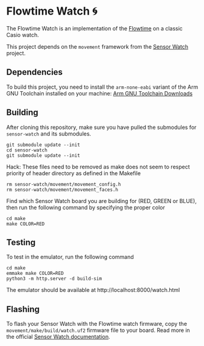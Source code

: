 # Flowtime Watch 🌀

The Flowtime Watch is an implementation of the [Flowtime](https://github.com/Ucodia/flowtime) on a classic Casio watch.

This project depends on the `movement` framework from the [Sensor Watch](https://github.com/joeycastillo/Sensor-Watch) project.

## Dependencies

To build this project, you need to install the `arm-none-eabi` variant of the Arm GNU Toolchain installed on your machine: [Arm GNU Toolchain Downloads](https://developer.arm.com/downloads/-/arm-gnu-toolchain-downloads)

## Building

After cloning this repository, make sure you have pulled the submodules for `sensor-watch` and its submodules.

```
git submodule update --init
cd sensor-watch
git submodule update --init
```

Hack: These files need to be removed as make does not seem to respect priority of header directory as defined in the Makefile

```
rm sensor-watch/movement/movement_config.h
rm sensor-watch/movement/movement_faces.h
```

Find which Sensor Watch board you are building for (RED, GREEN or BLUE), then run the following command by specifying the proper color

```
cd make
make COLOR=RED
```

## Testing

To test in the emulator, run the following command

```
cd make
emmake make COLOR=RED
python3 -m http.server -d build-sim
```

The emulator should be available at http://localhost:8000/watch.html

## Flashing

To flash your Sensor Watch with the Flowtime watch firmware, copy the `movement/make/build/watch.uf2` firmware file to your board. Read more in the official [Sensor Watch documentation](https://www.sensorwatch.net/docs/firmware/flashing/).